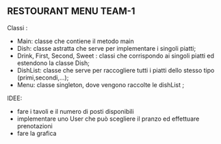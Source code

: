 ## RESTOURANT MENU TEAM-1

Classi : 
* Main: classe che contiene il metodo main
* Dish: classe astratta che serve per implementare i singoli piatti; 
* Drink, First, Second, Sweet : classi che corrispondo ai singoli piatti ed estendono la classe Dish;
* DishList: classe che serve per raccogliere tutti i piatti dello stesso tipo (primi,secondi,...);
* Menu: classe singleton, dove vengono raccolte le dishList ; 

IDEE: 
* fare i tavoli e il numero di posti disponibili
* implementare uno User che può scegliere il pranzo ed effettuare prenotazioni
* fare la grafica
   